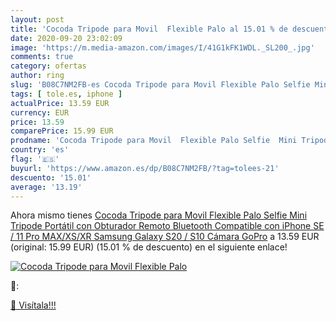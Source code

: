 ```yaml
---
layout: post
title: 'Cocoda Tripode para Movil  Flexible Palo al 15.01 % de descuento'
date: 2020-09-20 23:02:09
image: 'https://m.media-amazon.com/images/I/41G1kFK1WDL._SL200_.jpg'
comments: true
category: ofertas
author: ring
slug: 'B08C7NM2FB-es Cocoda Tripode para Movil Flexible Palo Selfie Mini...'
tags: [ tole.es, iphone ]
actualPrice: 13.59 EUR
currency: EUR
price: 13.59
comparePrice: 15.99 EUR
prodname: 'Cocoda Tripode para Movil  Flexible Palo Selfie  Mini Tripode Portátil con Obturador Remoto Bluetooth Compatible con iPhone SE / 11 Pro MAX/XS/XR  Samsung Galaxy S20 / S10  Cámara  GoPro'
country: 'es'
flag: '🇪🇸'
buyurl: 'https://www.amazon.es/dp/B08C7NM2FB/?tag=tolees-21'
descuento: '15.01'
average: '13.19'
---
```


Ahora mismo tienes [Cocoda Tripode para Movil  Flexible Palo Selfie  Mini Tripode Portátil con Obturador Remoto Bluetooth Compatible con iPhone SE / 11 Pro MAX/XS/XR  Samsung Galaxy S20 / S10  Cámara  GoPro](https://www.amazon.es/dp/B08C7NM2FB/?tag=tolees-21) a 13.59 EUR (original: 15.99 EUR) (15.01 %  de descuento) en el siguiente enlace!

[![Cocoda Tripode para Movil  Flexible Palo](https://m.media-amazon.com/images/I/41G1kFK1WDL._SL200_.jpg)](https://www.amazon.es/dp/B08C7NM2FB/?tag=tolees-21)

🔎:


[🛒 Visítala!!!](https://www.amazon.es/dp/B08C7NM2FB/?tag=tolees-21)
